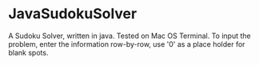 # JavaSudokuSolver
A Sudoku Solver, written in java. Tested on Mac OS Terminal. To input the problem, enter the information row-by-row, use '0' as a place holder for blank spots.
